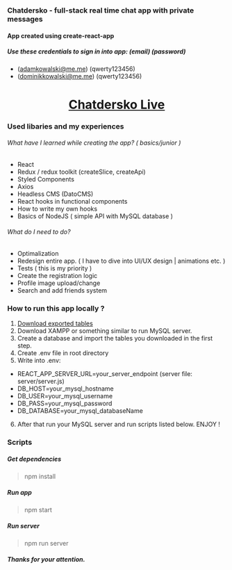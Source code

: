 ### Chatdersko - full-stack real time chat app with private messages
#### App created using create-react-app
##### Use these credentials to sign in into app: (email) (password)

* (adamkowalski@me.me) (qwerty123456)
* (dominikkowalski@me.me) (qwerty123456)

<h1 align="center"><a href="https://nifty-shannon-5c4118.netlify.app">Chatdersko Live</a></h1>


### Used libaries and my experiences
###### What have I learned while creating the app? ( basics/junior )
- React
- Redux / redux toolkit (createSlice, createApi)
- Styled Components
- Axios
- Headless CMS (DatoCMS)
- React hooks in functional components
- How to write my own hooks
- Basics of NodeJS ( simple API with MySQL database )

###### What do I need to do?
- Optimalization
- Redesign entire app. ( I have to dive into UI/UX design | animations etc. )
- Tests ( this is my priority )
- Create the registration logic
- Profile image upload/change
- Search and add friends system

### How to run this app locally ?
1. [Download exported tables](https://easyupload.io/3cehv4)
2. Download XAMPP or something similar to run MySQL server.
3. Create a database and import the tables you downloaded in the first step.
4. Create .env file in root directory
5. Write into .env:
- REACT_APP_SERVER_URL=your_server_endpoint (server file: server/server.js)
- DB_HOST=your_mysql_hostname
- DB_USER=your_mysql_username
- DB_PASS=your_mysql_password
- DB_DATABASE=your_mysql_databaseName
6. After that run your MySQL server and run scripts listed below. ENJOY !
### Scripts
##### Get dependencies
> npm install
##### Run app
> npm start
##### Run server
> npm run server

##### Thanks for your attention.
